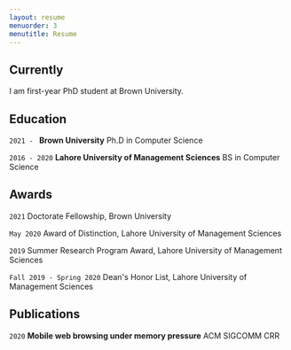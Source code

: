 ```yaml
---
layout: resume
menuorder: 3
menutitle: Resume
---
```

## Currently

I am first-year PhD student at Brown University.

## Education

`2021 - `
__Brown University__
Ph.D in Computer Science

`2016 - 2020`
__Lahore University of Management Sciences__
BS in Computer Science

## Awards

`2021`
Doctorate Fellowship, Brown University 

`May 2020`
Award of Distinction, Lahore University of Management Sciences

`2019`
Summer Research Program Award, Lahore University of Management Sciences

`Fall 2019 - Spring 2020`
Dean's Honor List, Lahore University of Management Sciences 


## Publications

<!-- A list is also available [online](https://scholar.google.co.uk/citations?user=-_wO-34AAAAJ) -->
`2020`
__Mobile web browsing under memory pressure__
ACM SIGCOMM CRR





<!-- ### Footer

Last updated: May 2013 -->


